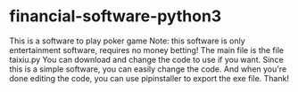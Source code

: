 # financial-software-python3
This is a software to play poker game Note: this software is only entertainment software, requires no money betting!
The main file is the file taixiu.py
You can download and change the code to use if you want.
Since this is a simple software, you can easily change the code. And when you're done editing the code, you can use pipinstaller to export the exe file. Thank!
